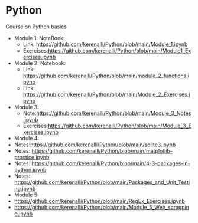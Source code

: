 # Python
Course on Python basics
* Module 1: NoteBook:
  * Link: https://github.com/kerenalli/Python/blob/main/Module_1.ipynb
  * Exercises:https://github.com/kerenalli/Python/blob/main/Module1_Exercises.ipynb
* Module 2: Notebook:
   * Link: https://github.com/kerenalli/Python/blob/main/module_2_functions.ipynb
   * Link: https://github.com/kerenalli/Python/blob/main/Module_2_Exercises.ipynb
* Module 3:
   * Note:https://github.com/kerenalli/Python/blob/main/Module_3_Notes.ipynb
   * Exercises:https://github.com/kerenalli/Python/blob/main/Module_3_Exercises.ipynb
* Module 4:
 * Notes:https://github.com/kerenalli/Python/blob/main/sqlite3.ipynb
 * Notes: https://github.com/kerenalli/Python/blob/main/matplotlib-practice.ipynb
 * Notes: https://github.com/kerenalli/Python/blob/main/4-3-packages-in-python.ipynb
 * Notes: https://github.com/kerenalli/Python/blob/main/Packages_and_Unit_Testing.ipynb
* Module 5:
 * https://github.com/kerenalli/Python/blob/main/RegEx_Exercises.ipynb
 * https://github.com/kerenalli/Python/blob/main/Module_5_Web_scrapping.ipynb 
 
